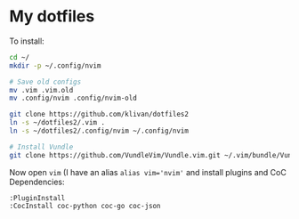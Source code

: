 # My dotfiles

To install:

```bash
cd ~/
mkdir -p ~/.config/nvim

# Save old configs
mv .vim .vim.old
mv .config/nvim .config/nvim-old

git clone https://github.com/klivan/dotfiles2
ln -s ~/dotfiles2/.vim .
ln -s ~/dotfiles2/.config/nvim ~/.config/nvim

# Install Vundle
git clone https://github.com/VundleVim/Vundle.vim.git ~/.vim/bundle/Vundle.vim
```

Now open `vim` (I have an alias `alias vim='nvim'` and install plugins and CoC Dependencies:
```
:PluginInstall
:CocInstall coc-python coc-go coc-json
```
